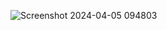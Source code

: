 ![Screenshot 2024-04-05 094803](https://github.com/prasadgamage/Prasad-K-Gamage/assets/159160977/20f7e6c2-7f62-44b2-a4e3-f76de1e2556e)
